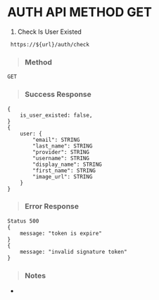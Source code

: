 # AUTH API METHOD GET

1. Check Is User Existed

` https://${url}/auth/check`

> ### Method

    GET

> ### Success Response

```
{
    is_user_existed: false,
}
{
    user: {
        "email": STRING
        "last_name": STRING
        "provider": STRING
        "username": STRING
        "display_name": STRING
        "first_name": STRING
        "image_url": STRING
    }
}
```

> ### Error Response

```
Status 500
{
    message: "token is expire"
}
{
    message: "invalid signature token"
}
```

> ### Notes

-
